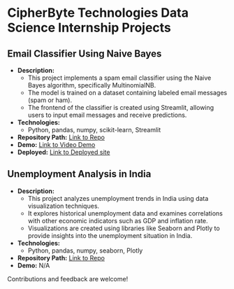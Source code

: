 # CipherByte Technologies Data Science Internship Projects

## Email Classifier Using Naive Bayes
- **Description:**
  - This project implements a spam email classifier using the Naive Bayes algorithm, specifically MultinomialNB.
  - The model is trained on a dataset containing labeled email messages (spam or ham).
  - The frontend of the classifier is created using Streamlit, allowing users to input email messages and receive predictions.
- **Technologies:**
  - Python, pandas, numpy, scikit-learn, Streamlit
- **Repository Path:** [Link to Repo](https://github.com/web-dev-champ/Spam_Mail_Detector)
- **Demo:** [Link to Video Demo](https://www.linkedin.com/posts/srijan-sen-b2505222a_machinelearning-streamlit-spamemailclassifier-activity-7177585715323568128-o7YD?utm_source=share&utm_medium=member_desktop)
- **Deployed:** [Link to Deployed site](https://spam-mail-detector-app-srijan.streamlit.app/)

## Unemployment Analysis in India
- **Description:**
  - This project analyzes unemployment trends in India using data visualization techniques.
  - It explores historical unemployment data and examines correlations with other economic indicators such as GDP and inflation rate.
  - Visualizations are created using libraries like Seaborn and Plotly to provide insights into the unemployment situation in India.
- **Technologies:**
  - Python, pandas, numpy, seaborn, Plotly
- **Repository Path:** [Link to Repo]((https://github.com/web-dev-champ/CBTC/tree/master/Unemployment%20Analysis%20with%20Python))
- **Demo:** N/A

Contributions and feedback are welcome!
